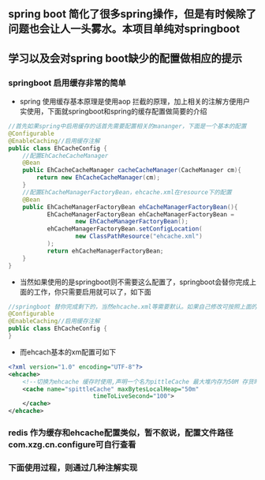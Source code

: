 ## spring boot 简化了很多spring操作，但是有时候除了问题也会让人一头雾水。本项目单纯对springboot
## 学习以及会对spring boot缺少的配置做相应的提示
###  springboot 启用缓存非常的简单
*  spring 使用缓存基本原理是使用aop 拦截的原理，加上相关的注解方便用户实使用，下面就springboot和spring的缓存配置做简要的介绍
```java
//首先如果spring中启用缓存的话首先需要配置相关的mananger，下面是一个基本的配置
@Configurable
@EnableCaching//启用缓存注解
public class EhCacheConfig {
    //配置EhCacheCacheManager
    @Bean
    public EhCacheCacheManager cacheCacheManager(CacheManager cm){
        return new EhCacheCacheManager(cm);
    }
    //配置EhCacheManagerFactoryBean，ehcache.xml在resource下的配置
    @Bean
    public EhCacheManagerFactoryBean ehCacheManagerFactoryBean(){
           EhCacheManagerFactoryBean ehCacheManagerFactoryBean =
                   new EhCacheManagerFactoryBean();
           ehCacheManagerFactoryBean.setConfigLocation(
                   new ClassPathResource("ehcache.xml")
           );
           return ehCacheManagerFactoryBean;
    }
}
```
* 当然如果使用的是springboot则不需要这么配置了，springboot会替你完成上面的工作，你只需要启用就可以了，如下面
```java
//springboot 替你完成剩下的，当然ehcache.xml等需要默认。如果自己修改可按照上面的来配置
@Configurable
@EnableCaching//启用缓存注解
public class EhCacheConfig {
}
```
* 而ehcach基本的xm配置可如下
```xml
<?xml version="1.0" encoding="UTF-8"?>
<ehcache>
    <!--切换为ehcache 缓存时使用,声明一个名为pittleCache 最大堆内存为50M 存货时间为100秒的缓存-->
    <cache name="spittleCache" maxBytesLocalHeap="50m"
                        timeToLiveSecond="100">
    </cache>
</ehcache>
```
### redis 作为缓存和ehcache配置类似，暂不叙说，配置文件路径com.xzg.cn.configure可自行查看

### 下面使用过程，则通过几种注解实现